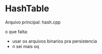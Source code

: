 # HashTable

Arquivo principal: hash.cpp

o que falta:
- usar os arquivos binarios pra persistencia
- n sei mais oq
